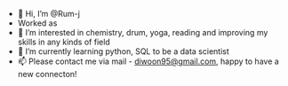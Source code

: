 - 👋 Hi, I’m @Rum-j
- Worked as 
- 👀 I’m interested in chemistry, drum, yoga, reading and improving my skills in any kinds of field
- 🌱 I’m currently learning python, SQL to be a data scientist
- 📫 Please contact me via mail - diwoon95@gmail.com, happy to have a new connecton! 

<!---
Rum-j/Rum-j is a ✨ special ✨ repository because its `README.md` (this file) appears on your GitHub profile.
You can click the Preview link to take a look at your changes.
--->
